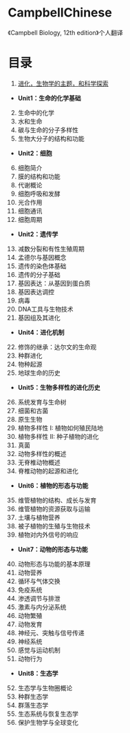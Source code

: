 # CampbellChinese
《Campbell Biology, 12th edition》个人翻译

# 目录
1. [进化，生物学的主题，和科学探索](https://github.com/Cafwell/CampbellChinese/blob/main/content/Campbell_Biology%20_U0_wm_v1.0.pdf)

+ __Unit1：生命的化学基础__
2. 生命中的化学
3. 水和生命
4. 碳与生命的分子多样性
5. 生物大分子的结构和功能

+ __Unit2：细胞__  
6. 细胞简介
7. 膜的结构和功能
8. 代谢概论
9. 细胞呼吸和发酵
10. 光合作用
11. 细胞通讯
12. 细胞周期

+ __Unit2：遗传学__
13. 减数分裂和有性生殖周期
14. 孟德尔与基因概念
15. 遗传的染色体基础
16. 遗传的分子基础
17. 基因表达：从基因到蛋白质
18. 基因表达调控
19. 病毒
20. DNA工具与生物技术
21. 基因组及其进化

+ __Unit4：进化机制__
22.	修饰的继承：达尔文的生命观
23.	种群进化
24.	物种起源
25.	地球生命的历史

+ __Unit5：生物多样性的进化历史__
26. 系统发育与生命树
27.	细菌和古菌
28.	原生生物
29.	植物多样性 I: 植物如何殖民陆地
30.	植物多样性 II: 种子植物的进化
31.	真菌
32.	动物多样性的概述
33.	无脊椎动物概述
34. 脊椎动物的起源和进化

+ __Unit6：植物的形态与功能__
35.	维管植物的结构、成长与发育
36.	维管植物的资源获取与运输
37.	土壤与植物营养
38.	被子植物的生殖与生物技术
39.	植物对内外信号的响应

+ __Unit7：动物的形态与功能__
40. 动物形态与功能的基本原理
41. 动物营养
42. 循环与气体交换
43. 免疫系统
44. 渗透调节与排泄
45. 激素与内分泌系统
46. 动物繁殖
47. 动物发育
48. 神经元、突触与信号传递
49. 神经系统
50. 感觉与运动机制
51. 动物行为

+ __Unit8：生态学__
52. 生态学与生物圈概论
53. 种群生态学
54. 群落生态学
55. 生态系统与恢复生态学
56. 保护生物学与全球变化
